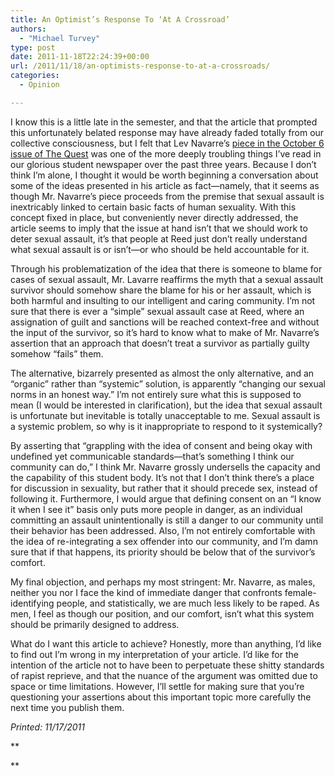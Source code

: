 ```yaml
---
title: An Optimist’s Response To ‘At A Crossroad’
authors: 
  - "Michael Turvey"
type: post
date: 2011-11-18T22:24:39+00:00
url: /2011/11/18/an-optimists-response-to-at-a-crossroads/
categories:
  - Opinion

---
```

I know this is a little late in the semester, and that the article that prompted this unfortunately belated response may have already faded totally from our collective consciousness, but I felt that Lev Navarre&#8217;s [piece in the October 6 issue of The Quest][1] was one of the more deeply troubling things I&#8217;ve read in our glorious student newspaper over the past three years. Because I don&#8217;t think I&#8217;m alone, I thought it would be worth beginning a conversation about some of the ideas presented in his article as fact—namely, that it seems as though Mr. Navarre&#8217;s piece proceeds from the premise that sexual assault is inextricably linked to certain basic facts of human sexuality. With this concept fixed in place, but conveniently never directly addressed, the article seems to imply that the issue at hand isn&#8217;t that we should work to deter sexual assault, it&#8217;s that people at Reed just don&#8217;t really understand what sexual assault is or isn&#8217;t—or who should be held accountable for it.

Through his problematization of the idea that there is someone to blame for cases of sexual assault, Mr. Lavarre reaffirms the myth that a sexual assault survivor should somehow share the blame for his or her assault, which is both harmful and insulting to our intelligent and caring community. I&#8217;m not sure that there is ever a &#8220;simple&#8221; sexual assault case at Reed, where an assignation of guilt and sanctions will be reached context-free and without the input of the survivor, so it&#8217;s hard to know what to make of Mr. Navarre&#8217;s assertion that an approach that doesn&#8217;t treat a survivor as partially guilty somehow &#8220;fails&#8221; them.

The alternative, bizarrely presented as almost the only alternative, and an &#8220;organic&#8221; rather than &#8220;systemic&#8221; solution, is apparently &#8220;changing our sexual norms in an honest way.&#8221; I&#8217;m not entirely sure what this is supposed to mean (I would be interested in clarification), but the idea that sexual assault is unfortunate but inevitable is totally unacceptable to me. Sexual assault is a systemic problem, so why is it inappropriate to respond to it systemically?

By asserting that &#8220;grappling with the idea of consent and being okay with undefined yet communicable standards—that&#8217;s something I think our community can do,&#8221; I think Mr. Navarre grossly undersells the capacity and the capability of this student body. It&#8217;s not that I don&#8217;t think there&#8217;s a place for discussion in sexuality, but rather that it should precede sex, instead of following it. Furthermore, I would argue that defining consent on an &#8220;I know it when I see it&#8221; basis only puts more people in danger, as an individual committing an assault unintentionally is still a danger to our community until their behavior has been addressed. Also, I&#8217;m not entirely comfortable with the idea of re-integrating a sex offender into our community, and I&#8217;m damn sure that if that happens, its priority should be below that of the survivor&#8217;s comfort.

My final objection, and perhaps my most stringent: Mr. Navarre, as males, neither you nor I face the kind of immediate danger that confronts female-identifying people, and statistically, we are much less likely to be raped. As men, I feel as though our position, and our comfort, isn&#8217;t what this system should be primarily designed to address.

What do I want this article to achieve? Honestly, more than anything, I&#8217;d like to find out I&#8217;m wrong in my interpretation of your article. I&#8217;d like for the intention of the article not to have been to perpetuate these shitty standards of rapist reprieve, and that the nuance of the argument was omitted due to space or time limitations. However, I&#8217;ll settle for making sure that you&#8217;re questioning your assertions about this important topic more carefully the next time you publish them.

_Printed: 11/17/2011_

**
  
**

 [1]: http://www.reedquest.org/at-a-crossroad/ "At a Crossroad"